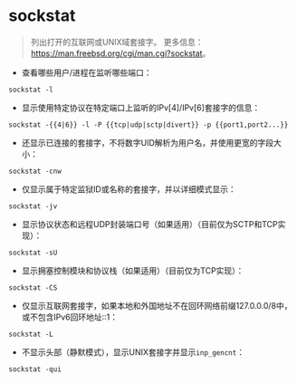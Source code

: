 # sockstat

> 列出打开的互联网或UNIX域套接字。
> 更多信息：<https://man.freebsd.org/cgi/man.cgi?sockstat>。

- 查看哪些用户/进程在监听哪些端口：

`sockstat -l`

- 显示使用特定协议在特定端口上监听的IPv[4]/IPv[6]套接字的信息：

`sockstat -{{4|6}} -l -P {{tcp|udp|sctp|divert}} -p {{port1,port2...}}`

- 还显示已连接的套接字，不将数字UID解析为用户名，并使用更宽的字段大小：

`sockstat -cnw`

- 仅显示属于特定监狱ID或名称的套接字，并以详细模式显示：

`sockstat -jv`

- 显示协议状态和远程UDP封装端口号（如果适用）（目前仅为SCTP和TCP实现）：

`sockstat -sU`

- 显示拥塞控制模块和协议栈（如果适用）（目前仅为TCP实现）：

`sockstat -CS`

- 仅显示互联网套接字，如果本地和外国地址不在回环网络前缀127.0.0.0/8中，或不包含IPv6回环地址::1：

`sockstat -L`

- 不显示头部（静默模式），显示UNIX套接字并显示`inp_gencnt`：

`sockstat -qui`